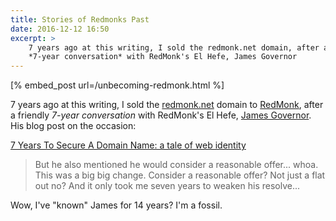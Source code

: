 ```yaml
---
title: Stories of Redmonks Past
date: 2016-12-12 16:50
excerpt: >
    7 years ago at this writing, I sold the redmonk.net domain, after a friendly 
    *7-year conversation* with RedMonk's El Hefe, James Governor
---
```


[% embed_post url=/unbecoming-redmonk.html %]

7 years ago at this writing, I sold the [redmonk.net](http://redmonk.net) domain to [RedMonk](http://redmonk.com), after a friendly *7-year conversation* with RedMonk's El Hefe, [James Governor](http://redmonk.com/team/james-governor/). His blog post on the occasion:

[7 Years To Secure A Domain Name: a tale of web identity](http://redmonk.com/jgovernor/2009/11/25/7-years-to-secure-a-domain-name-a-tale-of-web-identity-consolidating-redmonk-for-the-web-squared/)

> But he also mentioned he would consider a reasonable offer... whoa. This was a big big change. Consider a reasonable offer? Not just a flat out no? And it only took me seven years to weaken his resolve...

Wow, I've "known" James for 14 years? I'm a fossil.